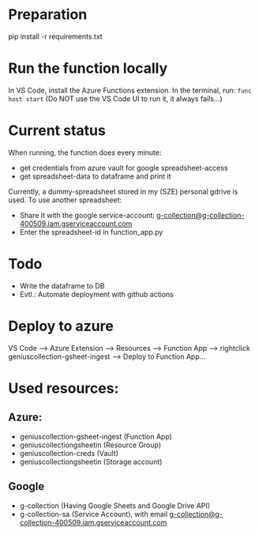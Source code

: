 # Preparation
pip install -r requirements.txt

# Run the function locally
In VS Code, install the Azure Functions extension.
In the terminal, run:
`func host start`
(Do NOT use the VS Code UI to run it, it always fails...)

# Current status
When running, the function does every minute:
- get credentials from azure vault for google spreadsheet-access
- get spreadsheet-data to dataframe and print it

Currently, a dummy-spreadsheet stored in my (SZE) personal gdrive is used. To use another spreadsheet:
- Share it with the google service-account: g-collection@g-collection-400509.iam.gserviceaccount.com
- Enter the spreadsheet-id in function_app.py

# Todo
- Write the dataframe to DB
- Evtl.: Automate deployment with github actions

# Deploy to azure
VS Code --> Azure Extension --> Resources --> Function App --> rightclick geniuscollection-gsheet-ingest --> Deploy to Function App...

# Used resources:
## Azure:
- geniuscollection-gsheet-ingest (Function App)
- geniuscollectiongsheetin (Resource Group)
- geniuscollection-creds (Vault)
- geniuscollectiongsheetin (Storage account)

## Google
- g-collection (Having Google Sheets and Google Drive API)
- g-collection-sa (Service Account), with email g-collection@g-collection-400509.iam.gserviceaccount.com